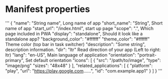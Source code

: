 # Manifest properties
'''
{
    "name": "String name",      Long name of app
    "short_name": "String",     Short name of app
    "start_url": "/index.html", start up page
    "scope": ".",               Which page included in PWA
    "display": "standalone",    Should it look like a standalone app?
    "background_color": "#ffffff" 
    "theme_color": "#ffffff"    Theme color (top bar in task switcher)
    "description": "Some string", description information.
    "dir": "ltr"                Read direction of your app (Left to right: ltr)
    "lang": "en-US",            Main language of application
    "orientation": "portrait-primary",  Set default orientation
    "icons": [
        {
            "src": "/path/to/image",
            "type": "image/png"
            "sizes": "48x48"
        }
    ],
    "related_applications": [
        {
            "platform": "play",
            "url": "https://play.google.com......",
            "id": "com.example.app1"
        }
    ]
}
'''
